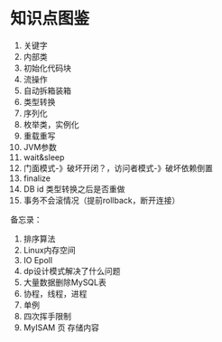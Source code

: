 # 知识点图鉴

1. 关键字
2. 内部类
3. 初始化代码块
4. 流操作
5. 自动拆箱装箱
6. 类型转换
7. 序列化
8. 枚举类，实例化
9. 重载重写
10. JVM参数
11. wait&sleep
12. 门面模式-》破坏开闭？，访问者模式-》破坏依赖倒置
13. finalize
14. DB id 类型转换之后是否重做
15. 事务不会滚情况（提前rollback，断开连接）

备忘录：

1. 排序算法
2. Linux内存空间
3. IO Epoll
4. dp设计模式解决了什么问题
5. 大量数据删除MySQL表
6. 协程，线程，进程
7. 单例
8. 四次挥手限制
9. MyISAM 页 存储内容